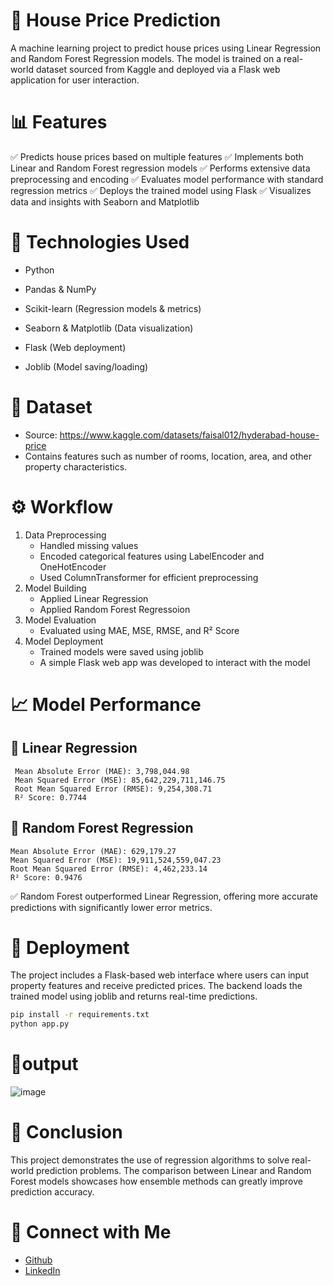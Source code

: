 # 🏡 House Price Prediction 
A machine learning project to predict house prices using Linear Regression and Random Forest Regression models. The model is trained on a real-world dataset sourced from Kaggle and deployed via a Flask web application for user interaction.
# 📊 Features
✅ Predicts house prices based on multiple features
✅ Implements both Linear and Random Forest regression models
✅ Performs extensive data preprocessing and encoding
✅ Evaluates model performance with standard regression metrics
✅ Deploys the trained model using Flask
✅ Visualizes data and insights with Seaborn and Matplotlib
# 🧰 Technologies Used
- Python

- Pandas & NumPy

- Scikit-learn (Regression models & metrics)

- Seaborn & Matplotlib (Data visualization)

- Flask (Web deployment)

- Joblib (Model saving/loading)
# 📁 Dataset
- Source: https://www.kaggle.com/datasets/faisal012/hyderabad-house-price
- Contains features such as number of rooms, location, area, and other property characteristics.
# ⚙️ Workflow
  1. Data Preprocessing
     - Handled missing values
     - Encoded categorical features using LabelEncoder and OneHotEncoder
     - Used ColumnTransformer for efficient preprocessing
  2. Model Building
     - Applied Linear Regression
     - Applied Random Forest Regressoion
  3. Model Evaluation
     - Evaluated using MAE, MSE, RMSE, and R² Score
  5. Model Deployment
     - Trained models were saved using joblib
     - A simple Flask web app was developed to interact with the model
# 📈 Model Performance
## 🔹 Linear Regression
     Mean Absolute Error (MAE): 3,798,044.98
     Mean Squared Error (MSE): 85,642,229,711,146.75
     Root Mean Squared Error (RMSE): 9,254,308.71
     R² Score: 0.7744
## 🔹 Random Forest Regression
    Mean Absolute Error (MAE): 629,179.27
    Mean Squared Error (MSE): 19,911,524,559,047.23
    Root Mean Squared Error (RMSE): 4,462,233.14
    R² Score: 0.9476
✅ Random Forest outperformed Linear Regression, offering more accurate predictions with significantly lower error metrics.
# 🚀 Deployment
The project includes a Flask-based web interface where users can input property features and receive predicted prices. The backend loads the trained model using joblib and returns real-time predictions.
``` bash
pip install -r requirements.txt
python app.py
```
# 📱output 
![image](https://github.com/user-attachments/assets/c567c650-73a0-46b4-aeed-40183b3a81d8)


# 📌 Conclusion
This project demonstrates the use of regression algorithms to solve real-world prediction problems. The comparison between Linear and Random Forest models showcases how ensemble methods can greatly improve prediction accuracy.
# 🤝 Connect with Me

- [Github](https://github.com/Rahul-Nakka-23)
- [LinkedIn](https://www.linkedin.com/in/nakka-rahul/)


